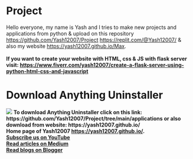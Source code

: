 # Project

Hello everyone, my name is Yash and I tries to make new projects and applications from python & upload on this repository https://github.com/Yash12007/Project https://replit.com/@Yash12007/ & also my website https://yash12007.github.io/Max.
<br></br>
<b>If you want to create your website with HTML, css & JS with flask server visit: <a href="https://www.fiverr.com/yash12007/create-a-flask-server-using-python-html-css-and-javascript" >https://www.fiverr.com/yash12007/create-a-flask-server-using-python-html-css-and-javascript</a></b>

<h1>Download Anything Uninstaller</h1>
<img src="https://raw.githubusercontent.com/Yash12007/Max/main/Anything_Uninstaller.ico">
<b>To download Anything Uninstaller click on this link: https://github.com/Yash12007/Project/tree/main/applications or also download from website: https://yash12007.github.io/
<br>
<b>Home page of Yash12007 <a href="https://yash12007.github.io/">https://yash12007.github.io/</a>.</b>
<br>
<a href="https://www.youtube.com/@Yash12007">Subscribe us on YouTube</a>
<br>
<a href="https://www.medium.com/@Yash12007">Read articles on Medium</a>
<br>
<a href="https://yash12007.github.com">Read blogs on Blogger</a>

